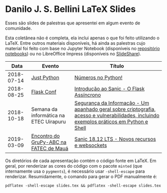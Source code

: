# Danilo J. S. Bellini LaTeX Slides

Esses são slides de palestras que apresentei em algum
evento de comunidade.

Esta coletânea não é completa,
ela inclui apenas o que foi feito utilizando o LaTeX.
Entre outros materiais disponíveis,
há ainda as palestras cujo material foi feito
com base no Jupyter Notebook (disponíveis no
  [repositório notebooks](https://github.com/danilobellini/notebooks))
ou no LibreOffice Impress (disponíveis no
  [SlideShare](https://www.slideshare.net/djsbellini)).

<table>
  <thead>
    <th>Data</th>
    <th>Evento</th>
    <th>Título</th>
  </thead>
  <tbody>
    <tr>
      <td>2018-07-14</td>
      <td><a href="https://justpython.style">Just Python</a></td>
      <td><a href="2018-07-14_Just_Python_Numbers/slides.pdf">
        Números no Python!
      </a></td>
    </tr>
    <tr>
      <td>2018-08-25</td>
      <td><a href="https://2018.flask.python.org.br">Flask Conf</a></td>
      <td><a href="2018-08-25_Sanic/slides.pdf">
        Introdução ao Sanic - O Flask Assíncrono
      </a></td>
    </tr>
    <tr>
      <td>2018-10-18</td>
      <td>Semana da informática na ETEC Uirapuru</td>
      <td><a href="2018-10-18_Security/slides.pdf">
        Segurança da Informação -
        Um apanhado geral sobre criptografia,
        acesso e vulnerabilidades,
        incluindo exemplos práticos em Python e Shell
      </a></td>
    </tr>
    <tr>
      <td>2019-03-09</td>
      <td><a href="http://grupyabc.org/grupy-abc/meetups/2019/03/09/grupy-abc-primeiro-encontro-do-ano.html">Encontro do GruPy-ABC na FATEC de Mauá</a></td>
      <td><a href="2019-03-09_Sanic/slides.pdf">
        Sanic 18.12 LTS - Novos recursos e websockets
      </a></td>
    </tr>
  </tbody>
</table>

Os diretórios de cada apresentação contém o código fonte em LaTeX.
Em geral, por renderizar as cores do código com o pacote `minted`
(que internamente usa o `pygments`),
é necessário usar `-shell-escape` para renderizar.
Resumidamente, o comando para gerar o PDF manualmente é:

```
pdflatex -shell-escape slides.tex && pdflatex -shell-escape slides.tex
```
